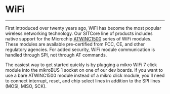 # WiFi
---
First introduced over twenty years ago, WiFi has become the most popular wireless networking technology. Our SITCore line of products includes native support for the Microchip [ATWINC1500](https://www.microchip.com/wwwproducts/en/ATwinc1500) series of WiFi modules. These modules are available pre-certified from FCC, CE, and other regulatory agencies. For added security, WiFi module communication is handled through SPI, not through AT commands.

The easiest way to get started quickly is by plugging a mikro WiFi 7 click module into the mikroBUS 1 socket on one of our dev boards. If you want to use a bare ATWINC1500 module instead of a mikro click module, you'll need to connect interrupt, reset, and chip select lines in addition to the SPI lines (MOSI, MISO, SCK).



